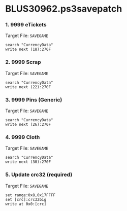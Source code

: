 # BLUS30962.ps3savepatch

### 1. 9999 eTickets

Target File: `SAVEGAME`

```
search "CurrencyData"
write next (18):270F
```

### 2. 9999 Scrap

Target File: `SAVEGAME`

```
search "CurrencyData"
write next (22):270F
```

### 3. 9999 Pins (Generic)

Target File: `SAVEGAME`

```
search "CurrencyData"
write next (26):270F
```

### 4. 9999 Cloth

Target File: `SAVEGAME`

```
search "CurrencyData"
write next (30):270F
```

### 5. Update crc32 (required)

Target File: `SAVEGAME`

```
set range:0x8,0x17FFFF
set [crc]:crc32big
write at 0x0:[crc]
```

